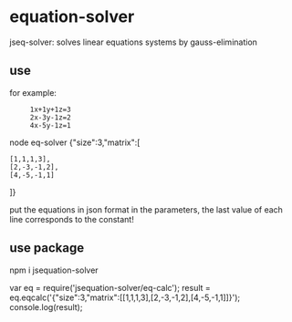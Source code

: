 # equation-solver

jseq-solver: solves linear equations systems by gauss-elimination

## use
for example:

         1x+1y+1z=3
         2x-3y-1z=2
         4x-5y-1z=1


node eq-solver {\"size\":3,\"matrix\":[

    [1,1,1,3],
    [2,-3,-1,2],
    [4,-5,-1,1]

]}

put the equations in json format in the parameters, the last value of each line corresponds to the constant!

## use package 
npm i jsequation-solver

var eq = require('jsequation-solver/eq-calc');
   result = eq.eqcalc('{"size":3,"matrix":[[1,1,1,3],[2,-3,-1,2],[4,-5,-1,1]]}');
   console.log(result);


